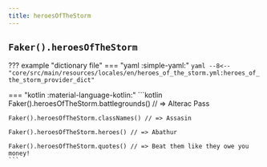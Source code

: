 ```yaml
---
title: heroesOfTheStorm
---
```


## `Faker().heroesOfTheStorm`

??? example "dictionary file"
    === "yaml :simple-yaml:"
        ```yaml
        --8<-- "core/src/main/resources/locales/en/heroes_of_the_storm.yml:heroes_of_the_storm_provider_dict"
        ```

=== "kotlin :material-language-kotlin:"
    ```kotlin
    Faker().heroesOfTheStorm.battlegrounds() // => Alterac Pass

    Faker().heroesOfTheStorm.classNames() // => Assasin

    Faker().heroesOfTheStorm.heroes() // => Abathur

    Faker().heroesOfTheStorm.quotes() // => Beat them like they owe you money!
    ```
